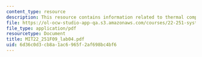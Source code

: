 ```yaml
---
content_type: resource
description: This resource contains information related to thermal components.
file: https://ol-ocw-studio-app-qa.s3.amazonaws.com/courses/22-251-systems-analysis-of-the-nuclear-fuel-cycle-fall-2009/6d36c0d3cb8a1ac6965f2af698bc4bf6_MIT22_251F09_lab04.pdf
file_type: application/pdf
resourcetype: Document
title: MIT22_251F09_lab04.pdf
uid: 6d36c0d3-cb8a-1ac6-965f-2af698bc4bf6
---
```

